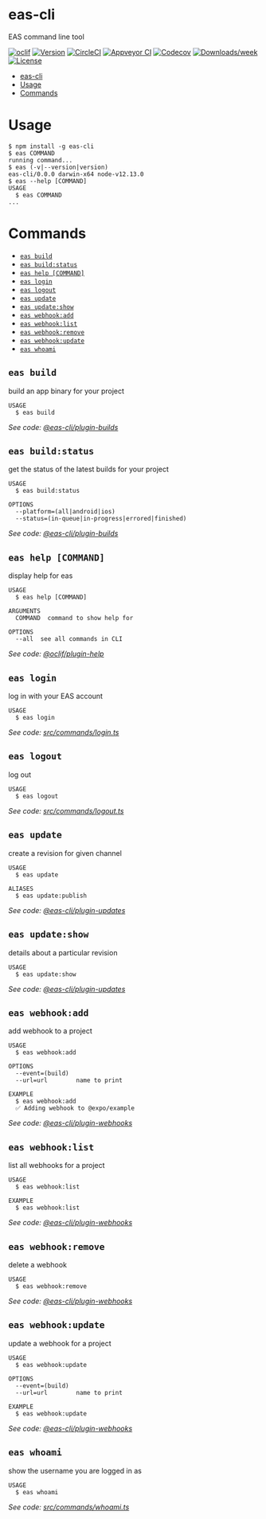 # eas-cli

EAS command line tool

[![oclif](https://img.shields.io/badge/cli-oclif-brightgreen.svg)](https://oclif.io)
[![Version](https://img.shields.io/npm/v/eas-cli.svg)](https://npmjs.org/package/eas-cli)
[![CircleCI](https://circleci.com/gh/expo/eas-cli/tree/main.svg?style=shield)](https://circleci.com/gh/expo/eas-cli/tree/main)
[![Appveyor CI](https://ci.appveyor.com/api/projects/status/github/expo/eas-cli?branch=main&svg=true)](https://ci.appveyor.com/project/expo/eas-cli/branch/main)
[![Codecov](https://codecov.io/gh/expo/eas-cli/branch/main/graph/badge.svg)](https://codecov.io/gh/expo/eas-cli)
[![Downloads/week](https://img.shields.io/npm/dw/eas-cli.svg)](https://npmjs.org/package/eas-cli)
[![License](https://img.shields.io/npm/l/eas-cli.svg)](https://github.com/expo/eas-cli/blob/main/package.json)

<!-- toc -->

- [eas-cli](#eas-cli)
- [Usage](#usage)
- [Commands](#commands)
<!-- tocstop -->

# Usage

<!-- usage -->

```sh-session
$ npm install -g eas-cli
$ eas COMMAND
running command...
$ eas (-v|--version|version)
eas-cli/0.0.0 darwin-x64 node-v12.13.0
$ eas --help [COMMAND]
USAGE
  $ eas COMMAND
...
```

<!-- usagestop -->

# Commands

<!-- commands -->

- [`eas build`](#eas-build)
- [`eas build:status`](#eas-buildstatus)
- [`eas help [COMMAND]`](#eas-help-command)
- [`eas login`](#eas-login)
- [`eas logout`](#eas-logout)
- [`eas update`](#eas-update)
- [`eas update:show`](#eas-updateshow)
- [`eas webhook:add`](#eas-webhookadd)
- [`eas webhook:list`](#eas-webhooklist)
- [`eas webhook:remove`](#eas-webhookremove)
- [`eas webhook:update`](#eas-webhookupdate)
- [`eas whoami`](#eas-whoami)

## `eas build`

build an app binary for your project

```
USAGE
  $ eas build
```

_See code: [@eas-cli/plugin-builds](https://github.com/expo/eas-cli/blob/v0.0.0/src/commands/build/index.ts)_

## `eas build:status`

get the status of the latest builds for your project

```
USAGE
  $ eas build:status

OPTIONS
  --platform=(all|android|ios)
  --status=(in-queue|in-progress|errored|finished)
```

_See code: [@eas-cli/plugin-builds](https://github.com/expo/eas-cli/blob/v0.0.0/src/commands/build/status.ts)_

## `eas help [COMMAND]`

display help for eas

```
USAGE
  $ eas help [COMMAND]

ARGUMENTS
  COMMAND  command to show help for

OPTIONS
  --all  see all commands in CLI
```

_See code: [@oclif/plugin-help](https://github.com/oclif/plugin-help/blob/v3.2.0/src/commands/help.ts)_

## `eas login`

log in with your EAS account

```
USAGE
  $ eas login
```

_See code: [src/commands/login.ts](https://github.com/expo/eas-cli/blob/v0.0.0/src/commands/login.ts)_

## `eas logout`

log out

```
USAGE
  $ eas logout
```

_See code: [src/commands/logout.ts](https://github.com/expo/eas-cli/blob/v0.0.0/src/commands/logout.ts)_

## `eas update`

create a revision for given channel

```
USAGE
  $ eas update

ALIASES
  $ eas update:publish
```

_See code: [@eas-cli/plugin-updates](https://github.com/expo/eas-cli/blob/v0.0.0/src/commands/update/index.ts)_

## `eas update:show`

details about a particular revision

```
USAGE
  $ eas update:show
```

_See code: [@eas-cli/plugin-updates](https://github.com/expo/eas-cli/blob/v0.0.0/src/commands/update/show.ts)_

## `eas webhook:add`

add webhook to a project

```
USAGE
  $ eas webhook:add

OPTIONS
  --event=(build)
  --url=url        name to print

EXAMPLE
  $ eas webhook:add
  ✅ Adding webhook to @expo/example
```

_See code: [@eas-cli/plugin-webhooks](https://github.com/expo/eas-cli/blob/v0.0.0/src/commands/webhook/add.ts)_

## `eas webhook:list`

list all webhooks for a project

```
USAGE
  $ eas webhook:list

EXAMPLE
  $ eas webhook:list
```

_See code: [@eas-cli/plugin-webhooks](https://github.com/expo/eas-cli/blob/v0.0.0/src/commands/webhook/list.ts)_

## `eas webhook:remove`

delete a webhook

```
USAGE
  $ eas webhook:remove
```

_See code: [@eas-cli/plugin-webhooks](https://github.com/expo/eas-cli/blob/v0.0.0/src/commands/webhook/remove.ts)_

## `eas webhook:update`

update a webhook for a project

```
USAGE
  $ eas webhook:update

OPTIONS
  --event=(build)
  --url=url        name to print

EXAMPLE
  $ eas webhook:update
```

_See code: [@eas-cli/plugin-webhooks](https://github.com/expo/eas-cli/blob/v0.0.0/src/commands/webhook/update.ts)_

## `eas whoami`

show the username you are logged in as

```
USAGE
  $ eas whoami
```

_See code: [src/commands/whoami.ts](https://github.com/expo/eas-cli/blob/v0.0.0/src/commands/whoami.ts)_

<!-- commandsstop -->
